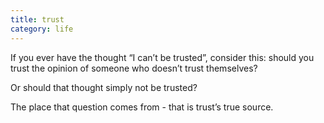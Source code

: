 ```yaml
---
title: trust
category: life
---
```


If you ever have the thought
“I can’t be trusted”,
consider this:
should you trust the opinion
of someone
who doesn’t trust
themselves?

Or should that thought
simply not be trusted?

The place
that question comes from -
that is trust’s true source.
